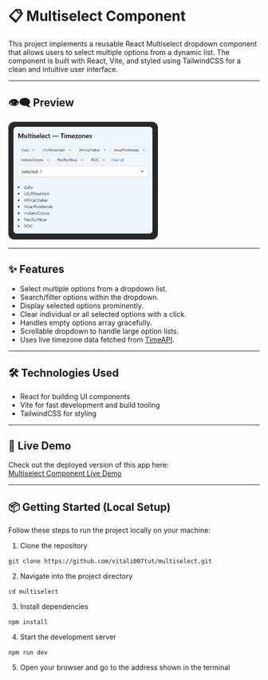 # 📋 Multiselect Component

This project implements a reusable React Multiselect dropdown component that allows users to select multiple options from a dynamic list. The component is built with React, Vite, and styled using TailwindCSS for a clean and intuitive user interface.

***

## 👁🗨 Preview

<img src="./src/assets/preview.png" alt="Preview" width="300" style="border-radius: 12px;" />

***

## ✨ Features

- Select multiple options from a dropdown list.
- Search/filter options within the dropdown.
- Display selected options prominently.
- Clear individual or all selected options with a click.
- Handles empty options array gracefully.
- Scrollable dropdown to handle large option lists.
- Uses live timezone data fetched from [TimeAPI](https://timeapi.io/api/timezone/availabletimezones).

***

## 🛠 Technologies Used

- React for building UI components
- Vite for fast development and build tooling
- TailwindCSS for styling

***

## 🚀 Live Demo

Check out the deployed version of this app here:  
[Multiselect Component Live Demo](https://vitali007tut.github.io/multiselect/)

***

## 📦 Getting Started (Local Setup)

Follow these steps to run the project locally on your machine:

1. Clone the repository  
```
git clone https://github.com/vitali007tut/multiselect.git
```

2. Navigate into the project directory  
```
cd multiselect
```

3. Install dependencies  
```
npm install
```

4. Start the development server  
```
npm run dev
```

5. Open your browser and go to the address shown in the terminal
